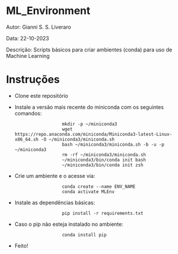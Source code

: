 # ML_Environment
Autor: Gianni S. S. Liveraro

Data: 22-10-2023

Descrição: Scripts básicos para criar ambientes (conda) para uso de Machine Learning


# Instruções
- Clone este repositório
  
- Instale a versão mais recente do miniconda com os seguintes comandos:
                        
                        mkdir -p ~/miniconda3
                        wget https://repo.anaconda.com/miniconda/Miniconda3-latest-Linux-x86_64.sh -O ~/miniconda3/miniconda.sh
                        bash ~/miniconda3/miniconda.sh -b -u -p ~/miniconda3
                        rm -rf ~/miniconda3/miniconda.sh
                        ~/miniconda3/bin/conda init bash
                        ~/miniconda3/bin/conda init zsh

- Crie um ambiente e o acesse via:
  
                        conda create --name ENV_NAME
                        conda activate MLEnv

- Instale as dependências básicas:
  
                        pip install -r requirements.txt

- Caso o pip não esteja instalado no ambiente:
  
                        conda install pip

- Feito!
